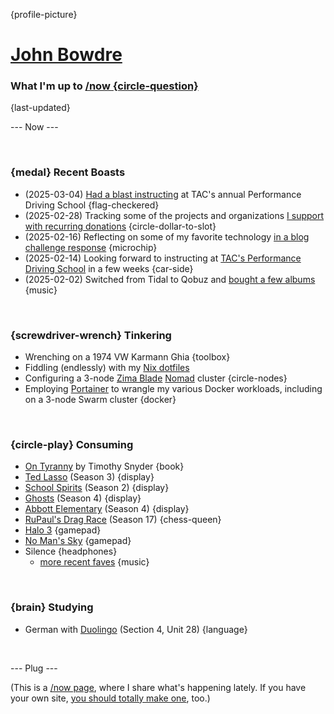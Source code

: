 {profile-picture}

# [John Bowdre](https://jbowdre.lol)

### What I'm up to [/now {circle-question}](https://nownownow.com/about)

{last-updated}

--- Now ---

<script src="https://status.lol/jbowdre.js?time&link&fluent&pretty"></script>

<br>

### {medal} Recent Boasts
- (2025-03-04) [Had a blast instructing](https://www.srsbsns.lol/2025-tac-performance-driving-school/) at TAC's annual Performance Driving School {flag-checkered}
- (2025-02-28) Tracking some of the projects and organizations [I support with recurring donations](https://www.srsbsns.lol/supporting/) {circle-dollar-to-slot}
- (2025-02-16) Reflecting on some of my favorite technology [in a blog challenge response](https://www.srsbsns.lol/blog-question-challenge-2025-technology-edition/) {microchip}
- (2025-02-14) Looking forward to instructing at [TAC's Performance Driving School](https://www.srsbsns.lol/great-news-for-drivers-in-north-alabama/) in a few weeks {car-side}
- (2025-02-02) Switched from Tidal to Qobuz and [bought a few albums](https://www.srsbsns.lol/albums-i-purchased-this-week-electric-callboy-poppy-we-came-as-romans/) {music}

<br>

### {screwdriver-wrench} Tinkering
- Wrenching on a 1974 VW Karmann Ghia {toolbox}
- Fiddling (endlessly) with my [Nix dotfiles](https://github.com/jbowdre/dotfiles)
- Configuring a 3-node [Zima Blade](https://www.zimaboard.com/blade/) [Nomad](https://www.nomadproject.io/) cluster {circle-nodes}
- Employing [Portainer](https://portainer.io) to wrangle my various Docker workloads, including on a 3-node Swarm cluster {docker}

<br>

### {circle-play} Consuming
- [On Tyranny](https://app.thestorygraph.com/books/e36e1a7c-90d5-4fca-92cc-20b225228db9) by Timothy Snyder {book}
- [Ted Lasso](https://www.imdb.com/title/tt10986410/) (Season 3) {display}
- [School Spirits](https://www.imdb.com/title/tt21057450/) (Season 2) {display}
- [Ghosts](https://www.imdb.com/title/tt11379026/) (Season 4) {display}
- [Abbott Elementary](https://www.imdb.com/title/tt14218830/) (Season 4) {display}
- [RuPaul's Drag Race](https://www.imdb.com/title/tt1353056/) (Season 17) {chess-queen}
- [Halo 3](https://store.steampowered.com/app/1064271/Halo_3/) {gamepad}
- [No Man's Sky](https://store.steampowered.com/app/275850/No_Mans_Sky/) {gamepad}
- <span id="theme-song">Silence<script src="https://res.jbowdre.lol/js/theme-song.js?id=2r5Q8KmDQsdKGuLxtt1kK4gst8o&plain=true" defer></script></span> {headphones}
  - [more recent faves](https://musicthread.app/thread/2r5Q8KmDQsdKGuLxtt1kK4gst8o) {music}

<br>

### {brain} Studying
- German with [Duolingo](https://www.duolingo.com/) (Section 4, Unit 28) {language}

<br>

--- Plug ---

(This is a [/now page](https://nownownow.com/about), where I share what's happening lately. If you have your own site, [you should totally make one](https://nownownow.com/about), too.)


